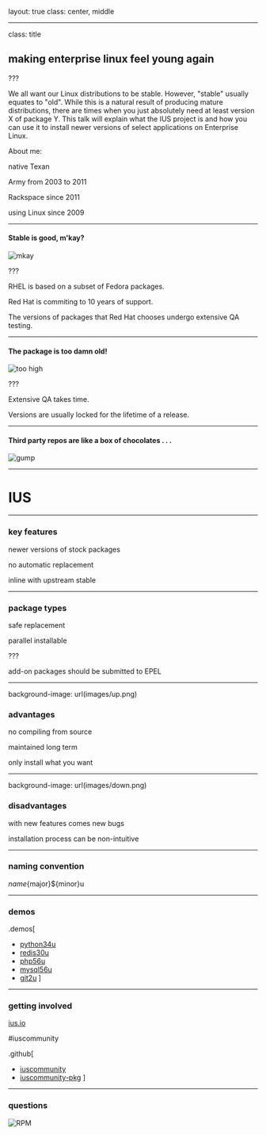 layout: true
class: center, middle

---

class: title

## making enterprise linux feel young again

???

We all want our Linux distributions to be stable.  However, "stable" usually equates to "old".  While this is a natural result of producing mature distributions, there are times when you just absolutely need at least version X of package Y.  This talk will explain what the IUS project is and how you can use it to install newer versions of select applications on Enterprise Linux.

About me:

native Texan

Army from 2003 to 2011

Rackspace since 2011

using Linux since 2009

---

#### Stable is good, m'kay?

![mkay](images/mkay.png)

???

RHEL is based on a subset of Fedora packages.

Red Hat is commiting to 10 years of support.

The versions of packages that Red Hat chooses undergo extensive QA testing.

---

#### The package is too damn old!

![too high](images/too-high.jpg)

???

Extensive QA takes time.

Versions are usually locked for the lifetime of a release.

---

#### Third party repos are like a box of chocolates . . .

![gump](images/gump.png)

---

# IUS

---

### key features

newer versions of stock packages

no automatic replacement

inline with upstream stable

---

### package types

safe replacement

parallel installable

???

add-on packages should be submitted to EPEL

---

background-image: url(images/up.png)

### advantages

no compiling from source

maintained long term

only install what you want

---

background-image: url(images/down.png)

### disadvantages

with new features comes new bugs

installation process can be non-intuitive

---

### naming convention

${name}${major}${minor}u

---

### demos

.demos[
- [python34u](https://asciinema.org/a/24505)
- [redis30u](https://asciinema.org/a/24585)
- [php56u](https://asciinema.org/a/24503)
- [mysql56u](https://asciinema.org/a/24507)
- [git2u](https://asciinema.org/a/24559)
]

---

### getting involved

[ius.io](https://ius.io)

\#iuscommunity

.github[
- [iuscommunity](https://github.com/iuscommunity)
- [iuscommunity-pkg](https://github.com/iuscommunity-pkg)
]

---

### questions

![RPM](images/rpm.svg)
